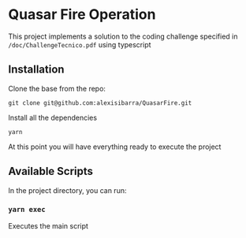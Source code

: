# Quasar Fire Operation

This project implements a solution to the coding challenge specified in `/doc/ChallengeTecnico.pdf` using typescript

## Installation

Clone the base from the repo:

`git clone git@github.com:alexisibarra/QuasarFire.git`

Install all the dependencies

`yarn`

At this point you will have everything ready to execute the project

## Available Scripts

In the project directory, you can run:

### `yarn exec`

Executes the main script
